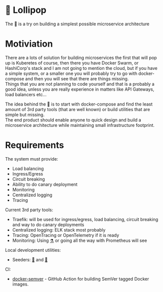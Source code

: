 # :lollipop: Lollipop
The :lollipop: is a try on building a simplest possible microservice architecture

# Motiviation

There are a lots of solution for building microservices the first that will pop up is Kuberetes of course, then there you have Docker Swarm, or HashiCorp's stack and I am not going to mention the cloud, but if you have a simple system, or a smaller one you will probably try to go with docker-compose and then you will see that there are things missing.  
Things that you are not planning to code yourself and that is a probably a good idea, unless you are really experience in matters like API Gateways, load balancers etc...  

The idea behind the :lollipop: is to start with docker-compose and find the least amount of 3rd party tools (that are well known) or build utilities that are simple but missing.  
The end product should enable anyone to quick design and build a microservice architecture while maintaining small infrastructure footprint.

# Requirements

The system must provide:
* Load balancing
* Ingress/Egress
* Circuit breaking
* Ability to do canary deployment
* Monitoring
* Centralized logging
* Tracing

Current 3rd party tools:
* Traefik: will be used for ingress/egress, load balancing, circuit breaking and way to do canary deployments
* Centralized logging: ELK stack most probably
* Tracing: OpenTracing or OpenTelemetry if it is ready
* Monitoring: Using [:alembic:](https://github.com/MirzaMerdovic/alembic) or going all the way with Prometheus will see 

Local development utilities:
* Seeders: [:unicorn:](https://github.com/MirzaMerdovic/unicorn) and [:shower:](https://github.com/MirzaMerdovic/shower)

CI:
* [docker-semver](https://github.com/MirzaMerdovic/docker-semver-github-action) - GitHub Action for building SemVer tagged Docker images.
